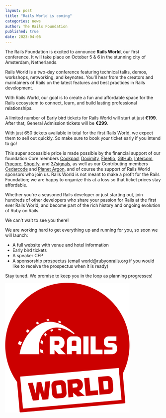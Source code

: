 ```yaml
---
layout: post
title: "Rails World is coming"
categories: news
author: The Rails Foundation
published: true
date: 2023-04-06
---
```


The Rails Foundation is excited to announce **Rails World**, our first conference. It will take place on October 5 & 6 in the stunning city of Amsterdam, Netherlands.

Rails World is a two-day conference featuring technical talks, demos, workshops, networking, and keynotes. You'll hear from the creators and maintainers of Rails on the latest features and best practices in Rails development.  

With Rails World, our goal is to create a fun and affordable space for the Rails ecosystem to connect, learn, and build lasting professional relationships.  

A limited number of Early bird tickets for Rails World will start at just **€199**. After that, General Admission tickets will be **€299**.

With just 650 tickets available in total for the first Rails World, we expect them to sell out quickly. So make sure to book your ticket early if you intend to go!

This super accessible price is made possible by the financial support of our foundation Core members <a href="https://cookpad.com">Cookpad</a>, <a href="https://www.doximity.com">Doximity</a>, <a href="https://www.fleetio.com">Fleetio</a>, <a href="https://github.com">GitHub</a>, <a href="https://www.intercom.com">Intercom</a>, <a href="https://www.procore.com">Procore</a>, <a href="https://www.shopify.com">Shopify</a>, and <a href="https://37signals.com">37signals</a>, as well as our Contributing members <a href="https://www.procore.com">Cedarcode</a> and <a href="https://planetargon.com">Planet Argon</a>, and of course the support of Rails World sponsors who join us. Rails World is not meant to make a profit for the Rails Foundation; we are happy to organize this at a loss so that ticket prices stay affordable.

Whether you're a seasoned Rails developer or just starting out, join hundreds of other developers who share your passion for Rails at the first ever Rails World, and become part of the rich history and ongoing evolution of Ruby on Rails.

We can't wait to see you there!

We are working hard to get everything up and running for you, so soon we will launch:
* A full website with venue and hotel information
* Early bird tickets
* A speaker CFP
* A sponsorship prospectus (email world@rubyonrails.org if you would like to receive the prospectus when it is ready)

Stay tuned. We promise to keep you in the loop as planning progresses!

<img src="/assets/images/logo-railsworld.svg" width="400">
